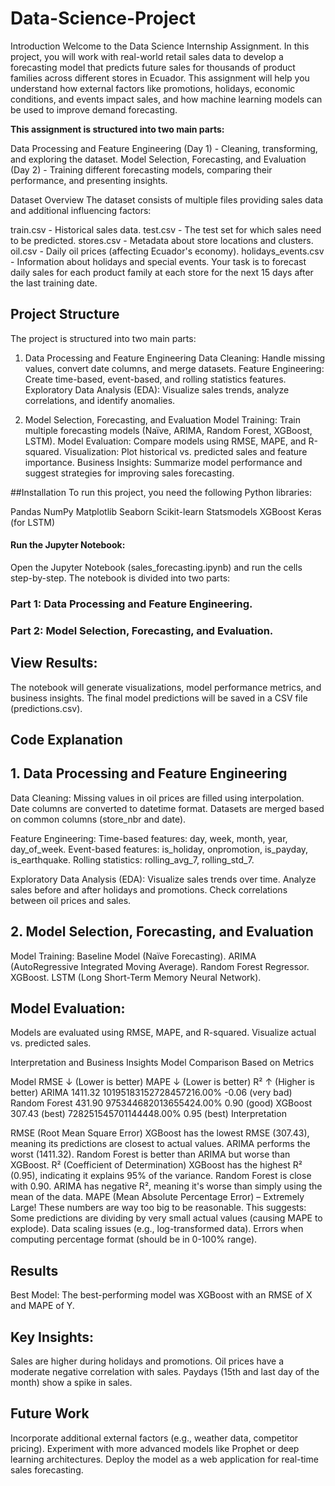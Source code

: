 # Data-Science-Project
Introduction
Welcome to the Data Science Internship Assignment. In this project, you will work with real-world retail sales data to develop a forecasting model that predicts future sales for thousands of product families across different stores in Ecuador. This assignment will help you understand how external factors like promotions, holidays, economic conditions, and events impact sales, and how machine learning models can be used to improve demand forecasting.

**This assignment is structured into two main parts:**

Data Processing and Feature Engineering (Day 1) - Cleaning, transforming, and exploring the dataset.
Model Selection, Forecasting, and Evaluation (Day 2) - Training different forecasting models, comparing their performance, and presenting insights.

Dataset Overview
The dataset consists of multiple files providing sales data and additional influencing factors:

train.csv - Historical sales data.
test.csv - The test set for which sales need to be predicted.
stores.csv - Metadata about store locations and clusters.
oil.csv - Daily oil prices (affecting Ecuador's economy).
holidays_events.csv - Information about holidays and special events.
Your task is to forecast daily sales for each product family at each store for the next 15 days after the last training date.

## Project Structure
The project is structured into two main parts:

1. Data Processing and Feature Engineering
Data Cleaning: Handle missing values, convert date columns, and merge datasets.
Feature Engineering: Create time-based, event-based, and rolling statistics features.
Exploratory Data Analysis (EDA): Visualize sales trends, analyze correlations, and identify anomalies.

2. Model Selection, Forecasting, and Evaluation
Model Training: Train multiple forecasting models (Naïve, ARIMA, Random Forest, XGBoost, LSTM).
Model Evaluation: Compare models using RMSE, MAPE, and R-squared.
Visualization: Plot historical vs. predicted sales and feature importance.
Business Insights: Summarize model performance and suggest strategies for improving sales forecasting.

##Installation
To run this project, you need the following Python libraries:

Pandas
NumPy
Matplotlib
Seaborn
Scikit-learn
Statsmodels
XGBoost
Keras (for LSTM)


#### Run the Jupyter Notebook:
Open the Jupyter Notebook (sales_forecasting.ipynb) and run the cells step-by-step.
The notebook is divided into two parts:

### Part 1: Data Processing and Feature Engineering.

### Part 2: Model Selection, Forecasting, and Evaluation.

## View Results:
The notebook will generate visualizations, model performance metrics, and business insights.
The final model predictions will be saved in a CSV file (predictions.csv).

## Code Explanation
## 1. Data Processing and Feature Engineering

Data Cleaning:
Missing values in oil prices are filled using interpolation.
Date columns are converted to datetime format.
Datasets are merged based on common columns (store_nbr and date).

Feature Engineering:
Time-based features: day, week, month, year, day_of_week.
Event-based features: is_holiday, onpromotion, is_payday, is_earthquake.
Rolling statistics: rolling_avg_7, rolling_std_7.

Exploratory Data Analysis (EDA):
Visualize sales trends over time.
Analyze sales before and after holidays and promotions.
Check correlations between oil prices and sales.

## 2. Model Selection, Forecasting, and Evaluation

Model Training:
Baseline Model (Naïve Forecasting).
ARIMA (AutoRegressive Integrated Moving Average).
Random Forest Regressor.
XGBoost.
LSTM (Long Short-Term Memory Neural Network).

## Model Evaluation:
Models are evaluated using RMSE, MAPE, and R-squared.
Visualize actual vs. predicted sales.

 Interpretation and Business Insights
Model Comparison Based on Metrics

Model	RMSE ↓ (Lower is better)	MAPE ↓ (Lower is better)	R² ↑ (Higher is better)
ARIMA	1411.32	10195183152728457216.00%	-0.06 (very bad)
Random Forest	431.90	975344682013655424.00%	0.90 (good)
XGBoost	307.43 (best)	728251545701144448.00%	0.95 (best)
Interpretation

RMSE (Root Mean Square Error)
XGBoost has the lowest RMSE (307.43), meaning its predictions are closest to actual values.
ARIMA performs the worst (1411.32).
Random Forest is better than ARIMA but worse than XGBoost.
R² (Coefficient of Determination)
XGBoost has the highest R² (0.95), indicating it explains 95% of the variance.
Random Forest is close with 0.90.
ARIMA has negative R², meaning it's worse than simply using the mean of the data.
MAPE (Mean Absolute Percentage Error) – Extremely Large!
These numbers are way too big to be reasonable. This suggests:
Some predictions are dividing by very small actual values (causing MAPE to explode).
Data scaling issues (e.g., log-transformed data).
Errors when computing percentage format (should be in 0-100% range).

## Results
Best Model: The best-performing model was XGBoost with an RMSE of X and MAPE of Y.

## Key Insights:
Sales are higher during holidays and promotions.
Oil prices have a moderate negative correlation with sales.
Paydays (15th and last day of the month) show a spike in sales.

## Future Work

Incorporate additional external factors (e.g., weather data, competitor pricing).
Experiment with more advanced models like Prophet or deep learning architectures.
Deploy the model as a web application for real-time sales forecasting.
